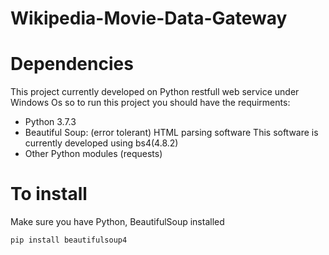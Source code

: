 # Wikipedia-Movie-Data-Gateway
 
# Dependencies
This project currently developed  on Python restfull web service under Windows Os so to run this project you should have the requirments:

- Python 3.7.3
- Beautiful Soup: (error tolerant) HTML parsing software This software is currently developed using bs4(4.8.2) 
- Other Python modules (requests)

# To install

Make sure you have Python, BeautifulSoup installed

    pip install beautifulsoup4